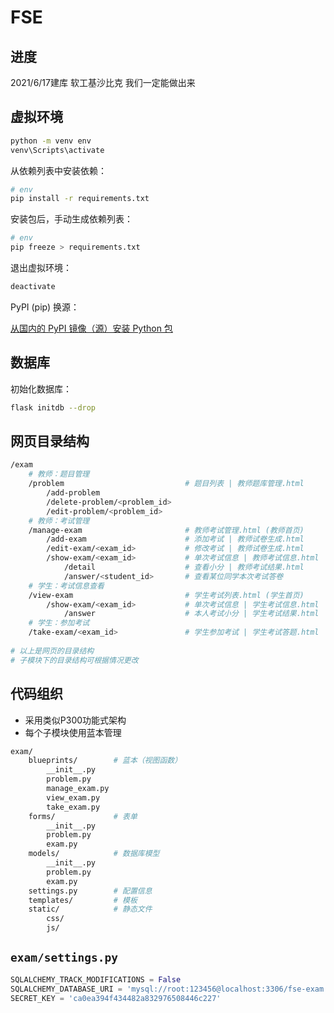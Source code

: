 # FSE

## 进度

2021/6/17建库
软工基沙比克
我们一定能做出来


## 虚拟环境

```bash
python -m venv env
venv\Scripts\activate
```

从依赖列表中安装依赖：

```bash
# env
pip install -r requirements.txt
```

安装包后，手动生成依赖列表：

```bash
# env
pip freeze > requirements.txt
```

退出虚拟环境：

```bash
deactivate
```

PyPI (pip) 换源：

[从国内的 PyPI 镜像（源）安装 Python 包](https://zhuanlan.zhihu.com/p/57872888)

## 数据库

初始化数据库：

```bash
flask initdb --drop
```

## 网页目录结构

```bash
/exam
	# 教师：题目管理
	/problem                           # 题目列表 | 教师题库管理.html
		/add-problem                   
		/delete-problem/<problem_id>
		/edit-problem/<problem_id>
	# 教师：考试管理
	/manage-exam                       # 教师考试管理.html (教师首页)
		/add-exam                      # 添加考试 | 教师试卷生成.html
		/edit-exam/<exam_id>           # 修改考试 | 教师试卷生成.html
		/show-exam/<exam_id>           # 单次考试信息 | 教师考试信息.html
		    /detail                    # 查看小分 | 教师考试结果.html
			/answer/<student_id>       # 查看某位同学本次考试答卷
	# 学生：考试信息查看
	/view-exam                         # 学生考试列表.html (学生首页)
		/show-exam/<exam_id>           # 单次考试信息 | 学生考试信息.html
			/answer                    # 本人考试小分 | 学生考试结果.html
	# 学生：参加考试
	/take-exam/<exam_id>               # 学生参加考试 | 学生考试答题.html
	
# 以上是网页的目录结构
# 子模块下的目录结构可根据情况更改

```

## 代码组织

- 采用类似P300功能式架构
- 每个子模块使用蓝本管理

```bash
exam/
	blueprints/        # 蓝本（视图函数）
		__init__.py
		problem.py
		manage_exam.py
		view_exam.py
		take_exam.py
	forms/             # 表单
		__init__.py
		problem.py
		exam.py
	models/            # 数据库模型
	    __init__.py
	    problem.py
	    exam.py
	settings.py        # 配置信息
    templates/         # 模板
    static/            # 静态文件
    	css/
    	js/
```

## `exam/settings.py`

```python
SQLALCHEMY_TRACK_MODIFICATIONS = False
SQLALCHEMY_DATABASE_URI = 'mysql://root:123456@localhost:3306/fse-exam'  # 换成自己的数据库地址
SECRET_KEY = 'ca0ea394f434482a832976508446c227'
```